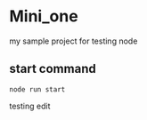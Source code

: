 # Mini_one

my sample project for testing node
## start command
```
node run start
```
testing edit
